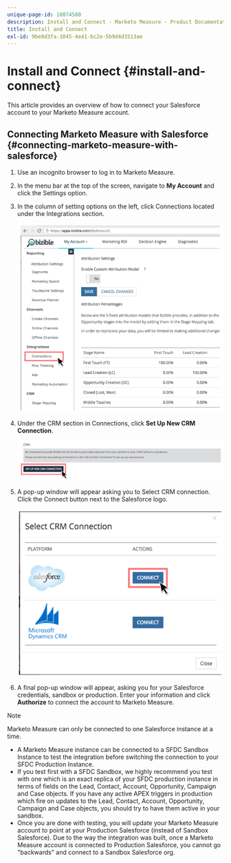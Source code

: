 ```yaml
---
unique-page-id: 18874580
description: Install and Connect - Marketo Measure - Product Documentation
title: Install and Connect
exl-id: 9be8d3fa-1045-4e41-bc2e-5b9d4d3513ae
---
```

# Install and Connect {#install-and-connect}

This article provides an overview of how to connect your Salesforce account to your Marketo Measure account.

## Connecting Marketo Measure with Salesforce {#connecting-marketo-measure-with-salesforce}

1. Use an incognito browser to log in to Marketo Measure.

1. In the menu bar at the top of the screen, navigate to **My Account** and click the Settings option.

1. In the column of setting options on the left, click Connections located under the Integrations section.

   ![](assets/1.png)

1. Under the CRM section in Connections, click **Set Up New CRM Connection**.

   ![](assets/2.png)

1. A pop-up window will appear asking you to Select CRM connection. Click the Connect button next to the Salesforce logo.

   ![](assets/3.png)

1. A final pop-up window will appear, asking you for your Salesforce credentials, sandbox or production. Enter your information and click **Authorize** to connect the account to Marketo Measure.

>[!NOTE]
>
>Marketo Measure can only be connected to one Salesforce instance at a time.
>
>* A Marketo Measure instance can be connected to a SFDC Sandbox Instance to test the integration before switching the connection to your SFDC Production Instance.
>* If you test first with a SFDC Sandbox, we highly recommend you test with one which is an exact replica of your SFDC production instance in terms of fields on the Lead, Contact, Account, Opportunity, Campaign and Case objects. If you have any active APEX triggers in production which fire on updates to the Lead, Contact, Account, Opportunity, Campaign and Case objects, you should try to have them active in your sandbox. 
>* Once you are done with testing, you will update your Marketo Measure account to point at your Production Salesforce (instead of Sandbox Salesforce). Due to the way the integration was built, once a Marketo Measure account is connected to Production Salesforce, you cannot go "backwards" and connect to a Sandbox Salesforce org.
